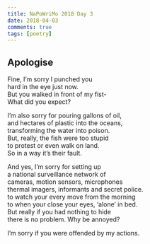 ```yaml
---  
title: NaPoWriMo 2018 Day 3  
date: 2018-04-03
comments: true  
tags: [poetry]  
---  
```


## Apologise  

Fine, I’m sorry I punched you  
hard in the eye just now.  
But you walked in front of my fist-  
What did you expect?  

I’m also sorry for pouring gallons of oil,  
and hectares of plastic into the oceans,  
transforming the water into poison.  
But, really, the fish were too stupid  
to protest or even walk on land.  
So in a way it’s their fault.  

And yes, I’m sorry for setting up  
a national surveillance network of  
cameras, motion sensors, microphones  
thermal imagers, informants and secret police.  
to watch your every move from the morning  
to when your close your eyes, ‘alone’ in bed.  
But really if you had nothing to hide  
there is no problem. Why be annoyed?  

I’m sorry if you were offended by my actions.  
